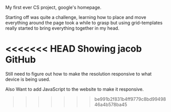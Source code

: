 My first ever CS project, google's homepage.

Starting off was quite a challenge, learning how to place and move everything around the page took a while to grasp but using grid-templates really started to bring everything together in my head.

<<<<<<< HEAD
Showing jacob GitHub
=======
Still need to figure out how to make the resolution responsive to what device is being used.

Also Want to add JavaScript to the website to make it responsive.
>>>>>>> be991b2f831b4ff9779c8bd9949846a4b578ba45

